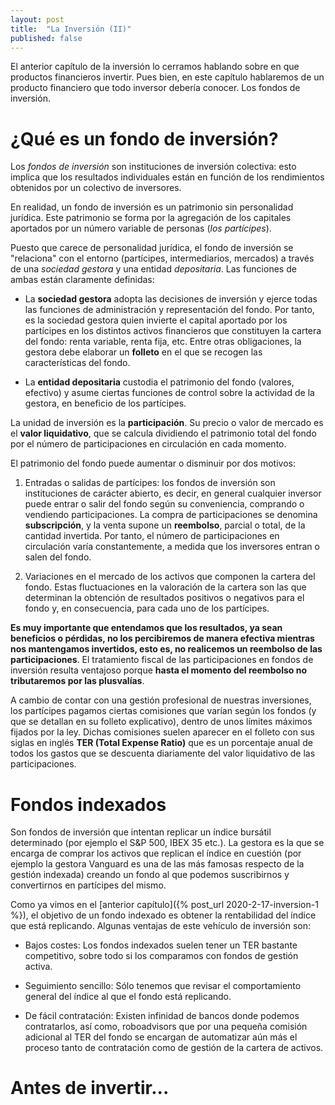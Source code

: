 ```yaml
---
layout: post
title:  "La Inversión (II)"
published: false
---
```


El anterior capítulo de la inversión lo cerramos hablando sobre en que productos financieros invertir. Pues bien, en este capítulo hablaremos de un producto financiero que todo inversor debería conocer. Los fondos de inversión.

# ¿Qué es un fondo de inversión?

Los *fondos de inversión* son instituciones de inversión colectiva: esto implica que los resultados individuales están en función de los rendimientos obtenidos por un colectivo de inversores.

En realidad, un fondo de inversión es un patrimonio sin personalidad jurídica. Este patrimonio se forma por la agregación de los capitales aportados por un número variable de personas (*los partícipes*).

Puesto que carece de personalidad jurídica, el fondo de inversión se "relaciona" con el entorno (partícipes, intermediarios, mercados) a través de una *sociedad gestora* y una entidad *depositaria*. Las funciones de ambas están claramente definidas:

* La **sociedad gestora** adopta las decisiones de inversión y ejerce todas las funciones de administración y representación del fondo. Por tanto, es la sociedad gestora quien invierte el capital aportado por los partícipes en los distintos activos financieros que constituyen la cartera del fondo: renta variable, renta fija, etc. Entre otras obligaciones, la gestora debe elaborar un **folleto** en el que se recogen las características del fondo.

* La **entidad depositaria** custodia el patrimonio del fondo (valores, efectivo) y asume ciertas funciones de control sobre la actividad de la gestora, en beneficio de los partícipes.

La unidad de inversión es la **participación**. Su precio o valor de mercado es el **valor liquidativo**, que se calcula dividiendo el patrimonio total del fondo por el número de participaciones en circulación en cada momento.

El patrimonio del fondo puede aumentar o disminuir por dos motivos:

1. Entradas o salidas de partícipes: los fondos de inversión son instituciones de carácter abierto, es decir, en general cualquier inversor puede entrar o salir del fondo según su conveniencia, comprando o vendiendo participaciones. La compra de participaciones se denomina **subscripción**, y la venta supone un **reembolso**, parcial o total, de la cantidad invertida. Por tanto, el número de participaciones en circulación varía constantemente, a medida que los inversores entran o salen del fondo.

2. Variaciones en el mercado de los activos que componen la cartera del fondo. Estas fluctuaciones en la valoración de la cartera son las que determinan la obtención de resultados positivos o negativos para el fondo y, en consecuencia, para cada uno de los partícipes.

**Es muy importante que entendamos que los resultados, ya sean beneficios o pérdidas, no los percibiremos de manera efectiva mientras nos mantengamos invertidos, esto es, no realicemos un reembolso de las participaciones**. El tratamiento fiscal de las participaciones en fondos de inversión resulta ventajoso porque **hasta el momento del reembolso no tributaremos por las plusvalías**.

A cambio de contar con una gestión profesional de nuestras inversiones, los partícipes pagamos ciertas comisiones que varían según los fondos (y que se detallan en su folleto explicativo), dentro de unos límites máximos fijados por la ley. Dichas comisiones suelen aparecer en el folleto con sus siglas en inglés **TER (Total Expense Ratio)** que es un porcentaje anual de todos los gastos que se descuenta diariamente del valor liquidativo de las participaciones.

# Fondos indexados

Son fondos de inversión que intentan replicar un índice bursátil determinado (por ejemplo el S&P 500, IBEX 35 etc.). La gestora es la que se encarga de comprar los activos que replican el índice en cuestión (por ejemplo la gestora Vanguard es una de las más famosas respecto de la gestión indexada) creando un fondo al que podemos suscribirnos y convertirnos en partícipes del mismo.

Como ya vimos en el [anterior capítulo]({% post_url 2020-2-17-inversion-1 %}), el objetivo de un fondo indexado es obtener la rentabilidad del índice que está replicando. Algunas ventajas de este vehículo de inversión son:

* Bajos costes: Los fondos indexados suelen tener un TER bastante competitivo, sobre todo si los comparamos con fondos de gestión activa.

* Seguimiento sencillo: Sólo tenemos que revisar el comportamiento general del índice al que el fondo está replicando.

* De fácil contratación: Existen infinidad de bancos donde podemos contratarlos, así como, roboadvisors que por una pequeña comisión adicional al TER del fondo se encargan de automatizar aún más el proceso tanto de contratación como de gestión de la cartera de activos.

# Antes de invertir...

